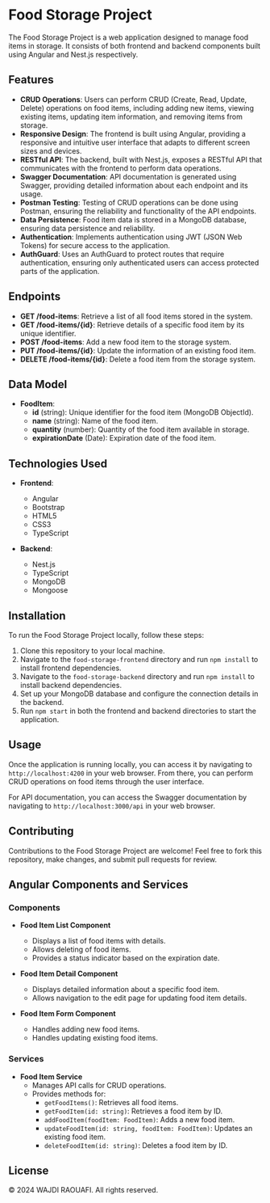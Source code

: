 # Food Storage Project

The Food Storage Project is a web application designed to manage food items in storage. It consists of both frontend and backend components built using Angular and Nest.js respectively.

## Features

- **CRUD Operations**: Users can perform CRUD (Create, Read, Update, Delete) operations on food items, including adding new items, viewing existing items, updating item information, and removing items from storage.
- **Responsive Design**: The frontend is built using Angular, providing a responsive and intuitive user interface that adapts to different screen sizes and devices.
- **RESTful API**: The backend, built with Nest.js, exposes a RESTful API that communicates with the frontend to perform data operations.
- **Swagger Documentation**: API documentation is generated using Swagger, providing detailed information about each endpoint and its usage.
- **Postman Testing**: Testing of CRUD operations can be done using Postman, ensuring the reliability and functionality of the API endpoints.
- **Data Persistence**: Food item data is stored in a MongoDB database, ensuring data persistence and reliability.
- **Authentication**: Implements authentication using JWT (JSON Web Tokens) for secure access to the application.
- **AuthGuard**: Uses an AuthGuard to protect routes that require authentication, ensuring only authenticated users can access protected parts of the application.

## Endpoints

- **GET /food-items**: Retrieve a list of all food items stored in the system.
- **GET /food-items/{id}**: Retrieve details of a specific food item by its unique identifier.
- **POST /food-items**: Add a new food item to the storage system.
- **PUT /food-items/{id}**: Update the information of an existing food item.
- **DELETE /food-items/{id}**: Delete a food item from the storage system.

## Data Model

- **FoodItem**:
  - **id** (string): Unique identifier for the food item (MongoDB ObjectId).
  - **name** (string): Name of the food item.
  - **quantity** (number): Quantity of the food item available in storage.
  - **expirationDate** (Date): Expiration date of the food item.

## Technologies Used

- **Frontend**:
  - Angular
  - Bootstrap
  - HTML5
  - CSS3
  - TypeScript

- **Backend**:
  - Nest.js
  - TypeScript
  - MongoDB
  - Mongoose

## Installation

To run the Food Storage Project locally, follow these steps:

1. Clone this repository to your local machine.
2. Navigate to the `food-storage-frontend` directory and run `npm install` to install frontend dependencies.
3. Navigate to the `food-storage-backend` directory and run `npm install` to install backend dependencies.
4. Set up your MongoDB database and configure the connection details in the backend.
5. Run `npm start` in both the frontend and backend directories to start the application.

## Usage

Once the application is running locally, you can access it by navigating to `http://localhost:4200` in your web browser. From there, you can perform CRUD operations on food items through the user interface.

For API documentation, you can access the Swagger documentation by navigating to `http://localhost:3000/api` in your web browser.

## Contributing

Contributions to the Food Storage Project are welcome! Feel free to fork this repository, make changes, and submit pull requests for review.

## Angular Components and Services

### Components

* **Food Item List Component**
  - Displays a list of food items with details.
  - Allows deleting of food items.
  - Provides a status indicator based on the expiration date.

* **Food Item Detail Component**
  - Displays detailed information about a specific food item.
  - Allows navigation to the edit page for updating food item details.

* **Food Item Form Component**
  - Handles adding new food items.
  - Handles updating existing food items.

### Services

* **Food Item Service**
  - Manages API calls for CRUD operations.
  - Provides methods for:
    - `getFoodItems()`: Retrieves all food items.
    - `getFoodItem(id: string)`: Retrieves a food item by ID.
    - `addFoodItem(foodItem: FoodItem)`: Adds a new food item.
    - `updateFoodItem(id: string, foodItem: FoodItem)`: Updates an existing food item.
    - `deleteFoodItem(id: string)`: Deletes a food item by ID.

## License

© 2024 WAJDI RAOUAFI. All rights reserved.
